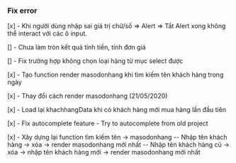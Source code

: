 ### Fix error

[x] - Khi người dùng nhập sai giá trị chữ/số => Alert => Tắt Alert xong không
thể interact với các ô input.

[] - Chưa làm tròn kết quả tính tiền, tính đơn giá

[] - Fix trường hợp không chọn loại hàng từ mục select được

[x] - Tạo function render masodonhang khi tìm kiếm tên khách hàng trong ngày

[x] - Thay đổi cách render masodonhang (21/05/2020)

[x] - Load lại khachhangData khi có khách hàng mới mua hàng lần đầu tiên

[x] - Fix autocomplete feature - Try to autocomplete from old project

[x] - Xây dựng lại function tìm kiếm tên -> masodonhang
-- Nhập tên khách hàng -> xóa -> render masodonhang mới nhất
-- Nhập tên khách hàng cũ -> xóa -> nhập tên khách hàng mới -> render masodonhang mới nhất
